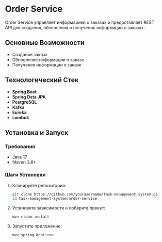 # Order Service

Order Service управляет информацией о заказах и предоставляет REST API для создания, обновления и получения информации о заказах.

## Основные Возможности
- Создание заказа
- Обновление информации о заказе
- Получение информации о заказе

## Технологический Стек
- **Spring Boot**
- **Spring Data JPA**
- **PostgreSQL**
- **Kafka**
- **Eureka**
- **Lombok**

## Установка и Запуск

### Требования
- Java 17
- Maven 3.8+

### Шаги Установки
1. Клонируйте репозиторий:
    ```bash
    git clone https://github.com/yourusername/task-management-system.git
    cd task-management-system/order-service
    ```

2. Установите зависимости и соберите проект:
    ```bash
    mvn clean install
    ```

3. Запустите приложение:
    ```bash
    mvn spring-boot:run
    ```

